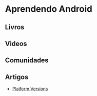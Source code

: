 # Aprendendo Android

## Livros

## Videos

## Comunidades

## Artigos
* [Platform Versions](http://developer.android.com/about/dashboards/index.html#Platform)

